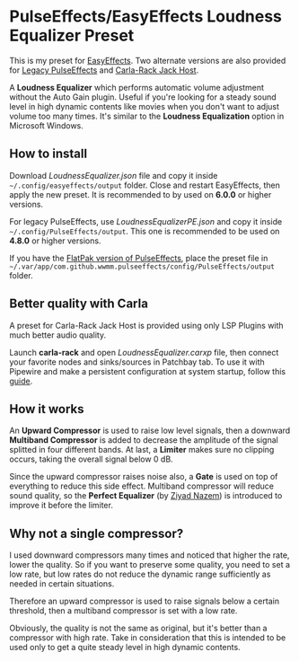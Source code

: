 # PulseEffects/EasyEffects Loudness Equalizer Preset

This is my preset for [EasyEffects](https://github.com/wwmm/easyeffects). Two alternate versions are also provided for [Legacy PulseEffects](https://github.com/wwmm/easyeffects/tree/pulseaudio-legacy) and [Carla-Rack Jack Host](https://kx.studio/Applications:Carla).

A **Loudness Equalizer** which performs automatic volume adjustment without the Auto Gain plugin. Useful if you're looking for a steady sound level in high dynamic contents like movies when you don't want to adjust volume too many times. It's similar to the **Loudness Equalization** option in Microsoft Windows.

## How to install

Download *LoudnessEqualizer.json* file and copy it inside `~/.config/easyeffects/output` folder. Close and restart EasyEffects, then apply the new preset. It is recommended to by used on **6.0.0** or higher versions.

For legacy PulseEffects, use *LoudnessEqualizerPE.json* and copy it inside `~/.config/PulseEffects/output`. This one is recommended to be used on **4.8.0** or higher versions.

If you have the [FlatPak version of PulseEffects](https://flathub.org/apps/details/com.github.wwmm.pulseeffects), place the preset file in `~/.var/app/com.github.wwmm.pulseeffects/config/PulseEffects/output` folder.

## Better quality with Carla

A preset for Carla-Rack Jack Host is provided using only LSP Plugins with much better audio quality.

Launch **carla-rack** and open *LoudnessEqualizer.carxp* file, then connect your favorite nodes and sinks/sources in Patchbay tab. To use it with Pipewire and make a persistent configuration at system startup, follow this [guide](https://wiki.archlinux.org/title/PipeWire#LADSPA,_LV2_and_VST_plugins).

## How it works

An **Upward Compressor** is used to raise low level signals, then a downward **Multiband Compressor** is added to decrease the amplitude of the signal splitted in four different bands. At last, a **Limiter** makes sure no clipping occurs, taking the overall signal below 0 dB.

Since the upward compressor raises noise also, a **Gate** is used on top of everything to reduce this side effect. Multiband compressor will reduce sound quality, so the **Perfect Equalizer** (by [Ziyad Nazem](https://www.ziyadnazem.com/post/956431457/the-perfect-eq-settings-unmasking-the-eq)) is introduced to improve it before the limiter.

## Why not a single compressor?

I used downward compressors many times and noticed that higher the rate, lower the quality. So if you want to preserve some quality, you need to set a low rate, but low rates do not reduce the dynamic range sufficiently as needed in certain situations.

Therefore an upward compressor is used to raise signals below a certain threshold, then a multiband compressor is set with a low rate.

Obviously, the quality is not the same as original, but it's better than a compressor with high rate. Take in consideration that this is intended to be used only to get a quite steady level in high dynamic contents.
